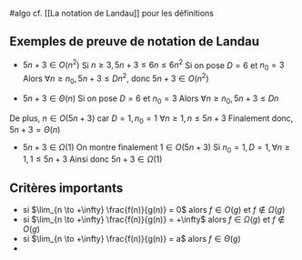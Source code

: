 #algo 
cf. [[La notation de Landau]] pour les définitions
## Exemples de preuve de notation de Landau
- $5n+3 \in O(n^2)$
Si $n \geq 3, 5n +3 \leq 6n \leq 6n^2$
Si on pose $D=6$ et $n_0=3$
Alors $\forall n \geq n_0, 5n+3 \leq Dn^2$, donc $5n+3 \in O(n^2)$

- $5n+3 \in \Theta(n)$
Si on pose $D=6$ et $n_0=3$
Alors $\forall n \geq n_0, 5n+3 \leq Dn$

De plus, $n \in O(5n+3)$ car $D=1, n_0=1$
$\forall n \geq 1, n \leq 5n+3$
Finalement donc, $5n+3 = \Theta(n)$

- $5n+3 \in \Omega(1)$
On montre finalement $1 \in O(5n+3)$
Si $n_0 =1, D=1, \forall n \geq 1, 1 \leq 5n+3$
Ainsi donc $5n+3 \in \Omega(1)$


## Critères importants
- si $\lim_{n \to +\infty} \frac{f(n)}{g(n)} = 0$ alors $f\in O(g)$ et $f \not \in \Omega(g)$
- si $\lim_{n \to +\infty} \frac{f(n)}{g(n)} = +\infty$ alors $f\in \Omega(g)$ et $f \not \in O(g)$
-  si $\lim_{n \to +\infty} \frac{f(n)}{g(n)} = a$ alors $f\in \Theta(g)$
- 